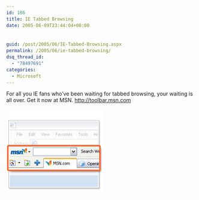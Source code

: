 ```yaml
---
id: 186
title: IE Tabbed Browsing
date: 2005-06-09T23:44:04+00:00


guid: /post/2005/06/IE-Tabbed-Browsing.aspx
permalink: /2005/06/ie-tabbed-browsing/
dsq_thread_id:
  - "78497691"
categories:
  - Microsoft
---
```

<p>For all you IE fans who&rsquo;ve been waiting for tabbed browsing, your waiting is all over. Get it now at MSN. <a href="http://toolbar.msn.com/">http://toolbar.msn.com</a> </p>
<p><img height="230" alt="MSN Toolbar" src="/wp-content/uploads/contentbinary/tb_art.gif" width="260" border="0" /></p>